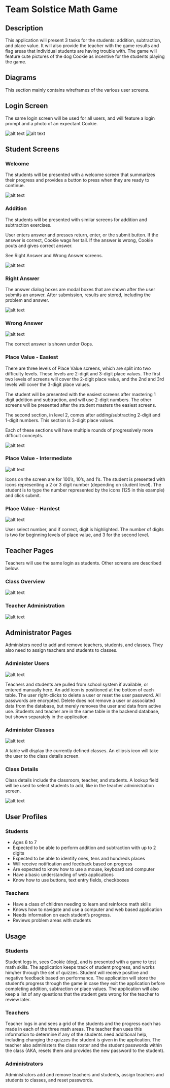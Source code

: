 # Team Solstice Math Game

## Description

This application will present 3 tasks for the students:  addition, subtraction, and place value.  It will also provide the teacher with the game results and flag areas that individual students are having trouble with. The game will feature cute pictures of the dog Cookie as incentive for the students playing the game.

## Diagrams

This section mainly contains wireframes of the various user screens.

## Login Screen

The same login screen will be used for all users, and will feature a login prompt and a photo of an expectant Cookie.

![alt text](images/login.png "Login screen")
![alt text](images/cookie.jpeg "Expectant Cookie")

## Student Screens

### Welcome

The students will be presented with a welcome screen that summarizes their progress and provides a button to press when they are ready to continue.

![alt text](images/student-welcome.png "Student Welcome Screen")

### Addition

The students will be presented with similar screens for addition and subtraction exercises.

User enters answer and presses return, enter, or the submit button.  If the answer is correct, Cookie wags her tail.  If the answer is wrong, Cookie pouts and gives correct answer.

See Right Answer and Wrong Answer screens.

![alt text](images/addition.png "Addition Screen")

### Right Answer

The answer dialog boxes are modal boxes that are shown after the user submits an answer.
After submission, results are stored, including the problem and answer.

![alt text](images/happy-cookie.png "Correct Answer Screen")

### Wrong Answer

![alt text](images/sad-cookie.png "Wrong Answer Screen")

The correct answer is shown under Oops.

### Place Value - Easiest

There are three levels of Place Value screens, which are split into two difficulty levels.  These levels are 2-digit and
3-digit place values.  The first two levels of screens will cover the 2-digit place value, and the 2nd and 3rd levels
will cover the 3-digit place values.

The student will be presented with the easiest screens after mastering 1 digit addition and subtraction, and will use
2-digit numbers.
The other screens will be presented after the student masters the easiest screens.

The second section, in level 2, comes after adding/subtracting 2-digit and 1-digit numbers. This section is 3-digit place values.

Each of these sections will have multiple rounds of progressively more difficult concepts.

![alt text](images/place-1.png "Easiest Place Value Screen")

### Place Value - Intermediate

![alt text](images/place-2.png "Intermediate Place Value Screen")

Icons on the screen are for 100’s, 10’s, and 1’s.  The student is presented with icons representing a 2 or 3 digit number (depending on student level).  The student is to type the number represented by the icons (125 in this example) and click submit.

### Place Value - Hardest

![alt text](images/place-3.png "Hardest Place Value Screen")

User select number, and if correct, digit is highlighted.  The number of digits is two for beginning levels of place value, and 3 for the second level.

## Teacher Pages

Teachers will use the same login as students.  Other screens are described below.

### Class Overview

![alt text](images/class-overview.png "Class Overview Screen")

### Teacher Administration

![alt text](images/teach-admin.png "Teacher Administration Screen")

## Administrator Pages

Administers need to add and remove teachers, students, and classes.  They also need to assign teachers and students to classes.

### Administer Users

![alt text](images/admin-1.png "Administer Users Screen")

Teachers and students are pulled from school system if available, or entered manually here.  An add icon is positioned at the bottom of each table.  The user right-clicks to delete a user or reset the user password.
All passwords are encrypted.  Delete does not remove a user or associated data from the database, but merely removes the user and data from active use.  Students and teacher are in the same table in the backend database, but shown separately in the application.

### Administer Classes

![alt text](images/admin-classes.png "Administer Classes Screen")

A table will display the currently defined classes.  An ellipsis icon will take the user to the class details screen.

### Class Details

Class details include the classroom, teacher, and students.  A lookup field will be used to select students to add, like in the teacher administration screen.

![alt text](images/class-details.png "Class Details Screen")

## User Profiles

### Students

- Ages 6 to 7
- Expected to be able to perform addition and subtraction with up to 2 digits
- Expected to be able to identify ones, tens and hundreds places
- Will receive notification and feedback based on progress
- Are expected to know how to use a mouse, keyboard and computer
- Have a basic understanding of web applications
- Know how to use buttons, text entry fields, checkboxes

### Teachers

- Have a class of children needing to learn and reinforce math skills
- Knows how to navigate and use a computer and web based application
- Needs information on each student’s progress.
- Reviews problem areas with students

## Usage

### Students

Student logs in, sees Cookie (dog), and is presented with a game to test math skills.  The application keeps track of student progress, and works him/her through the set of quizzes.  Student will receive positive and negative feedback based on performance. The application will store the student’s progress through the game in case they exit the application before completing addition, subtraction or place values. The application will also keep a list of any questions that the student gets wrong for the teacher to review later.

### Teachers

Teacher logs in and sees a grid of the students and the progress each has made in each of the three math areas.  The teacher then uses this information to determine if any of the students need additional help, including changing the quizzes the student is given in the application.
The teacher also administers the class roster and the student passwords within the class (AKA, resets them and provides the new password to the student).

### Administrators

Administrators add and remove teachers and students, assign teachers and students to classes, and reset passwords.
